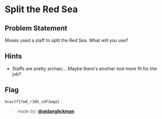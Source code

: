 # Split the Red Sea

## Problem Statement
Moses used a staff to split the Red Sea. What will you use?

## Hints
* Staffs are pretty archaic... Maybe there's another tool more fit for the job?

## Flag
`bcactf{7w0_r3d5_sdf3wqa}`

> made by: [**@aidanglickman**](https://aidanglickman.com)